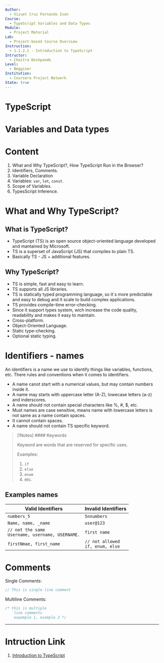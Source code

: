 ```yaml
---
Author:
  - Vizuet Cruz Fernando Ivan
Course:
  - TypeScript Variables and Data Types
Module:
  - Project Material
Lab:
  - Project-based Course Overview
Instruction:
  - 1.1.2.1 - Introduction to TypeScript
Intructor:
  - Chaitra Deshpande
Level:
  - Begginer
Institution:
  - Coursera Project Network
State: true
---
```

# TypeScript

# Variables and Data types
# Content

1. What and Why TypeScript?, How TypeScript Run in the Browser?
2. Identifiers, Comments.
3. Variable Declaration
4. Variables: ``var``, ``let``, ``const``.
5. Scope of Variables.
6. TypesScript Inference.

# What and Why  TypeScript?

## What is TypeScript?

- TypeScript (TS) is an open source object-oriented language developed and mantained by Microsoft.
- TS is a superset of JavaScript (JS) that compiles to plain TS.
- Basically TS - JS + additional features.
## Why TypeScript?

- TS is simple, fast and easy to learn.
- TS supports all JS libraries.
- TS is statically typed programming language, so it´s more predictable and easy to debug and it scale to build complex applications.
- TS provides compile-time error-checking.
- Since it support types system, wich increase the code quality, readability and makes it easy to maintain.
- Cross-platform.
- Object-Oriented Language.
- Static type-checking.
- Optional static typing.

# Identifiers - names

An identifiers is a name we use to identify things like variables, functions, etc. There rules and conventions when it comes to identifiers.

- A name canot start with a numerical values, but may contain numbers inside it.
- A name may starts with uppercase letter (A-Z), lowecase letters (a-z) and inderscores.
- A name should not contain special characters like %, #, $, etc.
- Must names are case sensitive, means name with lowercase letters is not same as a name contain spaces.
- It cannot contain spaces.
- A name should not contain TS specific keyword.

> [!Notes] #### Keywords
> 
> Keyword are words that are reserved for specific uses. 
> 
> Examples:
> 
> 1. `if`
> 2. `else`
> 3. `enum`
> 4. etc.

## Examples names

| Valid Identifiers                                            | Invalid Identifiers                  |
| ------------------------------------------------------------ | ------------------------------------ |
| ``numbers_5``                                                | `5nnumbers`                          |
| ``Name, name, _name``                                        | `user@123`                           |
| ``// not the same``<br>``Username, username, USERNAME.``<br> | `first name`                         |
| ``firstNmae, first_name``                                    | `// not allowed`<br>`if, enum, else` |
# Comments

Single Comments:

```typescript
// This is single line comment
```

Multiline Comments:

```typescript
/* this is multiple
	line comments
	expample 1, example 2 */
```



---
# Intruction Link

1. [Introduction to TypeScript](https://www.coursera.org/learn/typescript-variables-and-data-types/ungradedLab/91nRX/typescript-variables-and-data-types/lab)